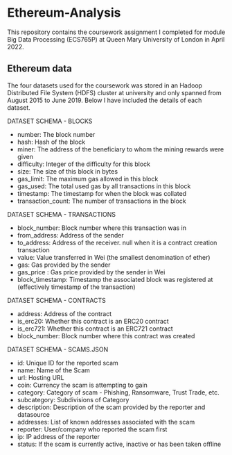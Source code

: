 # Ethereum-Analysis
This repository contains the coursework assignment I completed for module Big Data Processing (ECS765P) at Queen Mary University of London in April 2022.

## Ethereum data
The four datasets used for the coursework was stored in an Hadoop Distributed File System (HDFS) cluster at university and only spanned from August 2015 to June 2019. Below I have included the details of each dataset.

DATASET SCHEMA - BLOCKS
- number: The block number
- hash: Hash of the block
- miner: The address of the beneficiary to whom the mining rewards were given
- difficulty: Integer of the difficulty for this block
- size: The size of this block in bytes
- gas_limit: The maximum gas allowed in this block
- gas_used: The total used gas by all transactions in this block
- timestamp: The timestamp for when the block was collated
- transaction_count: The number of transactions in the block

DATASET SCHEMA - TRANSACTIONS
- block_number: Block number where this transaction was in
- from_address: Address of the sender
- to_address: Address of the receiver. null when it is a contract creation transaction
- value: Value transferred in Wei (the smallest denomination of ether)
- gas: Gas provided by the sender
- gas_price : Gas price provided by the sender in Wei
- block_timestamp: Timestamp the associated block was registered at (effectively timestamp of the transaction)

DATASET SCHEMA - CONTRACTS
- address: Address of the contract
- is_erc20: Whether this contract is an ERC20 contract
- is_erc721: Whether this contract is an ERC721 contract
- block_number: Block number where this contract was created

DATASET SCHEMA - SCAMS.JSON
- id: Unique ID for the reported scam
- name: Name of the Scam
- url: Hosting URL
- coin: Currency the scam is attempting to gain 
- category: Category of scam - Phishing, Ransomware, Trust Trade, etc.
- subcategory: Subdivisions of Category
- description: Description of the scam provided by the reporter and datasource
- addresses: List of known addresses associated with the scam
- reporter: User/company who reported the scam first
- ip: IP address of the reporter
- status: If the scam is currently active, inactive or has been taken offline
